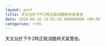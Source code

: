 ```yaml
---
layout: post
title: 天文台於下午2時正取消酷熱天氣警告
date: 2020-06-16 14:02:26.000000000 +08:00
categories: rthk
---
```


天文台於下午2時正取消酷熱天氣警告。
